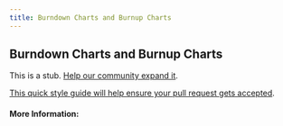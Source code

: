 ```yaml
---
title: Burndown Charts and Burnup Charts
---
```


## Burndown Charts and Burnup Charts

This is a stub. [Help our community expand it](https://github.com/freeCodeCamp/guide-articles/tree/master/articles/Agile/Burndown-Charts-And-Burnup-Charts/index.md).

[This quick style guide will help ensure your pull request gets accepted](https://github.com/freeCodeCamp/guide-articles/blob/master/README.md).

<!-- The article goes here, in GitHub-flavored Markdown. Feel free to add YouTube videos, images, and CodePen/JSBin embeds  -->

#### More Information:
<!-- Please add any articles you think might be helpful to read before writing the article -->


